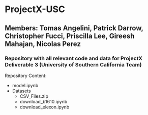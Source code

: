 # ProjectX-USC

## Members: Tomas Angelini, Patrick Darrow, Christopher Fucci, Priscilla Lee, Gireesh Mahajan, Nicolas Perez 

### Repository with all relevant code and data for ProjectX Deliverable 3 (University of Southern California Team)

Repository Content:
+ model.ipynb
+ Datasets
    - CSV_Files.zip
    - download_b1610.ipynb
    - download_elexon.ipynb
